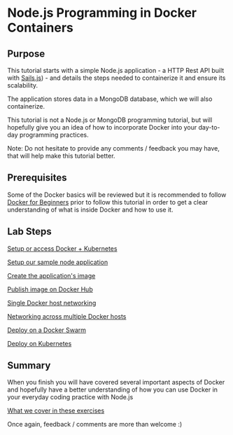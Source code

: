 # Node.js Programming in Docker Containers

## Purpose

This tutorial starts with a simple Node.js application - a HTTP Rest API built with [Sails.js](http://sailsjs.org/)) - and details the steps needed to containerize it and ensure its scalability.

The application stores data in a MongoDB database, which we will also containerize.

This tutorial is not a Node.js or MongoDB programming tutorial, but will hopefully give you an idea of how to incorporate Docker into your day-to-day programming practices.

Note: Do not hesitate to provide any comments / feedback you may have, that will help make this tutorial better.

## Prerequisites

Some of the Docker basics will be reviewed but it is recommended to follow [Docker for Beginners](https://github.com/docker/labs/tree/master/beginner) prior to follow this tutorial in order to get a clear understanding of what is inside Docker and how to use it.

## Lab Steps

[Setup or access Docker + Kubernetes](0_setup.md)

[Setup our sample node application](1_node_application.md)

[Create the application's image](2_application_image.md)

[Publish image on Docker Hub](3_publish_image.md)

[Single Docker host networking](4_single_host_networking.md)

[Networking across multiple Docker hosts](5_multiple_hosts_networking.md)

[Deploy on a Docker Swarm](6_deploy_on_swarm.md)

[Deploy on Kubernetes](7_deploy_on_kubernetes.md)

## Summary

When you finish you will have covered several important aspects of Docker and hopefully have a better understanding of how you can use Docker in your everyday coding practice with Node.js

[What we cover in these exercises](summary.md)

Once again, feedback / comments are more than welcome :)
